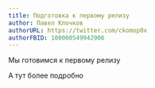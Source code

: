 ```yaml
---
title: Подготовка к первому релизу
author: Павел Клочков
authorURL: https://twitter.com/ckomop0x
authorFBID: 100000549942906
---
```


Мы готовимся к первому релизу

<!--truncate-->

А тут более подробно
